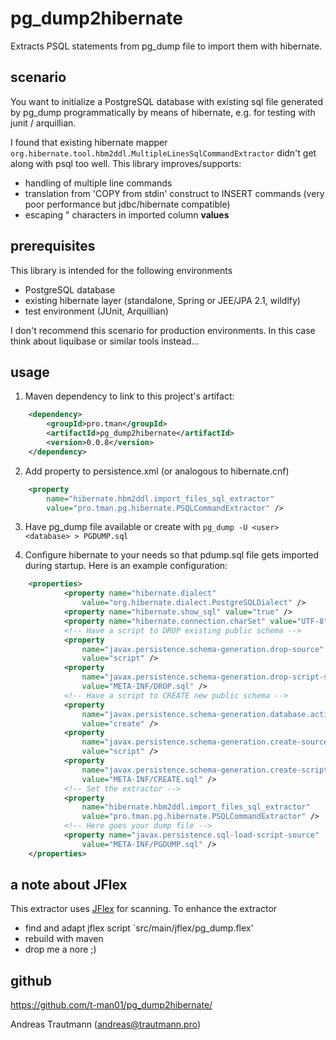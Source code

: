 # pg_dump2hibernate
Extracts PSQL statements from pg_dump file to import them with hibernate.

## scenario
You want to initialize a PostgreSQL database with existing sql file generated by pg_dump programmatically by means of hibernate, e.g. for testing with junit / arquillian.

I found that existing hibernate mapper `org.hibernate.tool.hbm2ddl.MultipleLinesSqlCommandExtractor` didn't get along with psql too well. This library improves/supports:
* handling of multiple line commands
* translation from 'COPY from stdin' construct to INSERT commands (very poor performance but jdbc/hibernate compatible)
* escaping \" characters in imported column __values__

## prerequisites
This library is intended for the following environments
* PostgreSQL database
* existing hibernate layer (standalone, Spring or JEE/JPA 2.1, wildlfy)
* test environment (JUnit, Arquillian)

I don't recommend this scenario for production environments. In this case think about liquibase or similar tools instead...

## usage
1. Maven dependency to link to this project's artifact:
```xml
    <dependency>
        <groupId>pro.tman</groupId>
        <artifactId>pg_dump2hibernate</artifactId>
        <version>0.0.8</version>
    </dependency>
```

2. Add property to persistence.xml (or analogous to hibernate.cnf)
```xml
    <property
        name="hibernate.hbm2ddl.import_files_sql_extractor"
	    value="pro.tman.pg.hibernate.PSQLCommandExtractor" />
```

3. Have pg_dump file available or create with `pg_dump -U <user> <database> > PGDUMP.sql`

3. Configure hibernate to your needs so that pdump.sql file gets imported during startup. Here is an example configuration:
```xml
	<properties>
			<property name="hibernate.dialect"
				value="org.hibernate.dialect.PostgreSQLDialect" />
			<property name="hibernate.show_sql" value="true" />
			<property name="hibernate.connection.charSet" value="UTF-8" />
			<!-- Have a script to DROP existing public schema -->
			<property
				name="javax.persistence.schema-generation.drop-source"
				value="script" />
			<property
				name="javax.persistence.schema-generation.drop-script-source"
				value="META-INF/DROP.sql" />
			<!-- Have a script to CREATE new public schema -->
			<property
				name="javax.persistence.schema-generation.database.action"
				value="create" />
			<property
				name="javax.persistence.schema-generation.create-source"
				value="script" />
			<property
				name="javax.persistence.schema-generation.create-script-source"
				value="META-INF/CREATE.sql" />
			<!-- Set the extractor -->
			<property
				name="hibernate.hbm2ddl.import_files_sql_extractor"
				value="pro.tman.pg.hibernate.PSQLCommandExtractor" />
			<!-- Here goes your dump file -->
			<property name="javax.persistence.sql-load-script-source"
				value="META-INF/PGDUMP.sql" />
	</properties>
```

## a note about JFlex
This extractor uses [JFlex](https://jflex.de/docu.html) for scanning. To enhance the extractor
* find and adapt jflex script `src/main/jflex/pg_dump.flex'
* rebuild with maven
* drop me a nore ;)

## github

<https://github.com/t-man01/pg_dump2hibernate/>

Andreas Trautmann (andreas@trautmann.pro)

